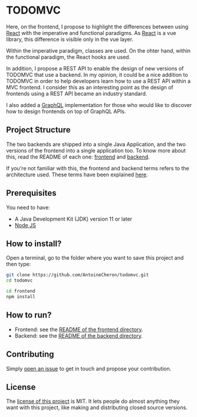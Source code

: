 # TODOMVC

Here, on the frontend, I propose to highlight the differences between using [React](https://github.com/facebook/react) with the imperative and functional paradigms. As [React](https://github.com/facebook/react) is a vue library, this difference is visible only in the vue layer.

Within the imperative paradigm, classes are used. On the ohter hand, within the functional paradigm, the React hooks are used.

In addition, I propose a REST API to enable the design of new versions of TODOMVC that use a backend.
In my opinion, it could be a nice addition to TODOMVC in order to help developers learn how to use a REST API within a MVC frontend.
I consider this as an interesting point as the design of frontends using a REST API became an industry standard.

I also added a [GraphQL](https://graphql.org/) implementation for those who would like to discover how to design frontends on top of GraphQL APIs.

## Project Structure

The two backends are shipped into a single Java Application, and the two versions of the frontend into a single application too. To know more about this, read the README of each one: [frontend](/frontend) and [backend](/backend).

If you're not familiar with this, the frontend and backend terms refers to the architecture used. These terms have been explained [here](https://www.geeksforgeeks.org/frontend-vs-backend/).

## Prerequisites

You need to have:

- A Java Development Kit (JDK) version 11 or later
- [Node JS](https://nodejs.org/en/)

## How to install?

Open a terminal, go to the folder where you want to save this project and then type:

```sh
git clone https://github.com/AntoineCheron/todomvc.git
cd todomvc

cd frontend
npm install
```

## How to run?

- Frontend: see the [README of the frontend directory](/frontend).
- Backend: see the [README of the backend directory](/backend).

## Contributing

Simply [open an issue](https://github.com/AntoineCheron/todomvc/issues/new/choose) to get in touch and propose your contribution.

## License

The [license of this project](./LICENSE.txt) is MIT. It lets people do almost anything they want with this project, like making and distributing closed source versions.
